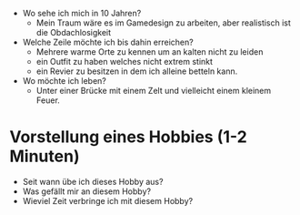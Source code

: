* Wo sehe ich mich in 10 Jahren?
	* Mein Traum wäre es im Gamedesign zu arbeiten, aber realistisch ist die Obdachlosigkeit
* Welche Zeile möchte ich bis dahin erreichen?
	* Mehrere warme Orte zu kennen um an kalten nicht zu leiden
	* ein Outfit zu haben welches nicht extrem stinkt
	* ein Revier zu besitzen in dem ich alleine betteln kann.
* Wo möchte ich leben?
	* Unter einer Brücke mit einem Zelt und vielleicht einem kleinem Feuer.



# Vorstellung eines Hobbies (1-2 Minuten)
* Seit wann übe ich dieses Hobby aus?
* Was gefällt mir an diesem Hobby?
* Wieviel Zeit verbringe ich mit diesem Hobby?